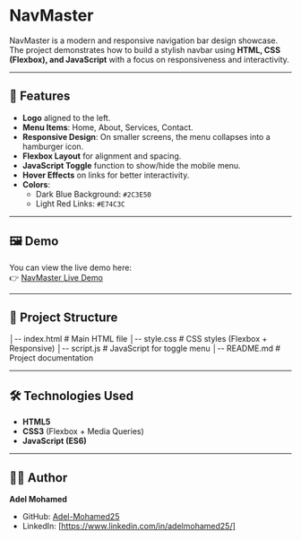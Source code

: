 # NavMaster

NavMaster is a modern and responsive navigation bar design showcase.  
The project demonstrates how to build a stylish navbar using **HTML, CSS (Flexbox), and JavaScript** with a focus on responsiveness and interactivity.

---

## 🎨 Features
- **Logo** aligned to the left.
- **Menu Items**: Home, About, Services, Contact.
- **Responsive Design**: On smaller screens, the menu collapses into a hamburger icon.
- **Flexbox Layout** for alignment and spacing.
- **JavaScript Toggle** function to show/hide the mobile menu.
- **Hover Effects** on links for better interactivity.
- **Colors**:
  - Dark Blue Background: `#2C3E50`
  - Light Red Links: `#E74C3C`

---

## 🖼️ Demo
You can view the live demo here:  
👉 [NavMaster Live Demo](https://adel-mohamed25.github.io/NavMaster/)

---

## 📂 Project Structure
│-- index.html       # Main HTML file
│-- style.css        # CSS styles (Flexbox + Responsive)
│-- script.js        # JavaScript for toggle menu
│-- README.md        # Project documentation

---

## 🛠️ Technologies Used
- **HTML5**
- **CSS3** (Flexbox + Media Queries)
- **JavaScript (ES6)**

---

## 👨‍💻 Author
**Adel Mohamed**  
- GitHub: [Adel-Mohamed25](https://github.com/Adel-Mohamed25)  
- LinkedIn: [https://www.linkedin.com/in/adelmohamed25/]

